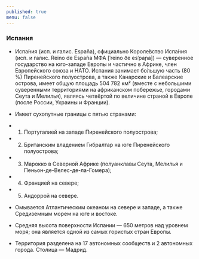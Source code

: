 ```yaml
---
published: true
menu: false
---
```

### Испания

- Испа́ния (исп. и галис. España), официально Короле́вство Испа́ния (исп. и галис. Reino de España МФА [ˈreino ðe esˈpaɲa]) — суверенное государство на юго-западе Европы и частично в Африке, член Европейского союза и НАТО. Испания занимает бо́льшую часть (80 %) Пиренейского полуострова, а также Канарские и Балеарские острова, имеет общую площадь 504 782 км² (вместе с небольшими суверенными территориями на африканском побережье, городами Сеута и Мелилья), являясь четвёртой по величине страной в Европе (после России, Украины и Франции).

- Имеет сухопутные границы с пятью странами:

-   1.  Португалией на западе Пиренейского полуострова;
-   2.  Британским владением Гибралтар на юге Пиренейского полуострова;
-   3.  Марокко в Северной Африке (полуанклавы Сеута, Мелилья и Пеньон-де-Велес-де-ла-Гомера);
-   4.  Францией на севере;
-   5.  Андоррой на севере.

- Омывается Атлантическим океаном на севере и западе, а также Средиземным морем на юге и востоке.

- Средняя высота поверхности Испании — 650 метров над уровнем моря; она является одной из самых гористых стран Европы.

- Территория разделена на 17 автономных сообществ и 2 автономных города. Столица — Мадрид.
